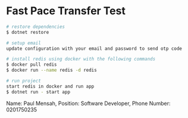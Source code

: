 # Fast Pace Transfer Test

```bash
# restore dependencies
$ dotnet restore

# setup email
update configuration with your email and password to send otp code

# install redis using docker with the following commands
$ docker pull redis
$ docker run --name redis -d redis

# run project
start redis in docker and run app
$ dotnet run - start app
```

Name: Paul Mensah, Position: Software Developer, Phone Number: 0201750235
